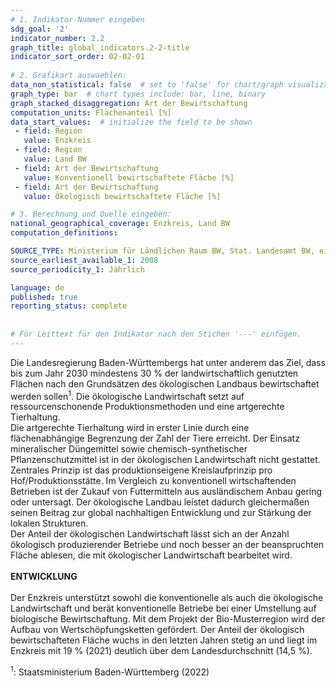 ```yaml
---
# 1. Indikator-Nummer eingeben 
sdg_goal: '2'
indicator_number: 2.2
graph_title: global_indicators.2-2-title
indicator_sort_order: 02-02-01
 
# 2. Grafikart auswaehlen: 
data_non_statistical: false  # set to 'false' for chart/graph visualization 
graph_type: bar  # chart types include: bar, line, binary 
graph_stacked_disaggregation: Art der Bewirtschaftung
computation_units: Flächenanteil [%] 
data_start_values:  # initialize the field to be shown  
 - field: Region 
   value: Enzkreis
 - field: Region 
   value: Land BW
 - field: Art der Bewirtschaftung
   value: Konventionell bewirtschaftete Fläche [%]
 - field: Art der Bewirtschaftung
   value: Ökologisch bewirtschaftete Fläche [%]

# 3. Berechnung und Quelle eingeben: 
national_geographical_coverage: Enzkreis, Land BW
computation_definitions: 

SOURCE_TYPE: Ministerium für Ländlichen Raum BW, Stat. Landesamt BW, eigene Darstellung
source_earliest_available_1: 2008
source_periodicity_1: Jährlich

language: de   
published: true 
reporting_status: complete
 
 
# Für Leittext für den Indikator nach den Stichen '---' einfügen. 
---
```

Die Landesregierung Baden-Württembergs hat unter anderem das Ziel, dass bis zum Jahr 2030 mindestens 30 % der landwirtschaftlich genutzten Flächen nach den Grundsätzen des ökologischen Landbaus bewirtschaftet werden sollen<sup>1</sup>. Die ökologische Landwirtschaft setzt auf ressourcenschonende Produktionsmethoden und eine artgerechte Tierhaltung. <br>
Die artgerechte Tierhaltung wird in erster Linie durch eine flächenabhängige Begrenzung der Zahl der Tiere erreicht. Der Einsatz mineralischer Düngemittel sowie chemisch-synthetischer Pflanzenschutzmittel ist in der ökologischen Landwirtschaft nicht gestattet. Zentrales Prinzip ist das produktionseigene Kreislaufprinzip pro Hof/Produktionsstätte. Im Vergleich zu konventionell wirtschaftenden Betrieben ist der Zukauf von Futtermitteln aus ausländischem Anbau gering oder untersagt. Der ökologische Landbau leistet dadurch gleichermaßen seinen Beitrag zur global nachhaltigen Entwicklung und zur Stärkung der lokalen Strukturen. <br>
Der Anteil der ökologischen Landwirtschaft lässt sich an der Anzahl ökologisch produzierender Betriebe und noch besser an der beanspruchten Fläche ablesen, die mit ökologischer Landwirtschaft bearbeitet wird. <br>
<br>
**ENTWICKLUNG** <br>
<br>
Der Enzkreis unterstützt sowohl die konventionelle als auch die ökologische Landwirtschaft und berät konventionelle Betriebe bei einer Umstellung auf biologische Bewirtschaftung. Mit dem Projekt der Bio-Musterregion wird der Aufbau von Wertschöpfungsketten gefördert. Der Anteil der ökologisch bewirtschafteten Fläche wuchs in den letzten Jahren stetig an und liegt im Enzkreis mit 19 % (2021) deutlich über dem Landesdurchschnitt (14,5 %).

<sup>1</sup>: Staatsministerium Baden-Württemberg (2022)

